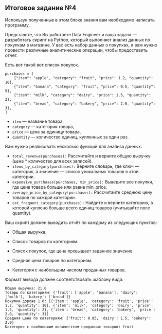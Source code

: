 ## Итоговое задание №4
Используя полученные в этом блоке знания вам необходимо написать программу.  

Представьте, что Вы работаете Data Engineer и ваша задача — разработать скрипт на Python, который выполняет анализ данных по покупкам в магазине.
У вас есть набор данных о покупках, и вам нужно провести различные аналитические операции, чтобы предоставить отчет.

Есть вот такой вот список покупок.

```
purchases = [
    {"item": "apple", "category": "fruit", "price": 1.2, "quantity": 10},
    {"item": "banana", "category": "fruit", "price": 0.5, "quantity": 5},
    {"item": "milk", "category": "dairy", "price": 1.5, "quantity": 2},
    {"item": "bread", "category": "bakery", "price": 2.0, "quantity": 3},
]
```
- `item` — название товара,  
- `category` — категория товара,  
- `price` — цена за единицу товара,
- `quantity` — количество единиц, купленных за один раз.  

Вам нужно реализовать несколько функций для анализа данных:

- `total_revenue(purchases):` Рассчитайте и верните общую выручку (цена * количество для всех записей).  
- `items_by_category(purchases):` Верните словарь, где ключ — категория, а значение — список уникальных товаров в этой категории.  
- `expensive_purchases(purchases, min_price):` Выведите все покупки, где цена товара больше или равна min_price.  
- `average_price_by_category(purchases):` Рассчитайте среднюю цену товаров по каждой категории.  
- `ost_frequent_category(purchases):` Найдите и верните категорию, в которой куплено больше всего единиц товаров (учитывайте поле quantity).  

Ваш скрипт должен выводить отчёт по каждому из следующих пунктов:

- Общая выручка.  

- Список товаров по категориям.  

- Список покупок, где цена превышает заданное значение.  

- Средняя цена товаров по категориям.  

- Категория с наибольшим числом проданных товаров.

Формат вывода должен соответствовать шаблону вида:  

```
Общая выручка: 21.0
Товары по категориям: {'fruit': ['apple', 'banana'], 'dairy': ['milk'], 'bakery': ['bread']}
Покупки дороже 1.0: [{'item': 'apple', 'category': 'fruit', 'price': 1.2, 'quantity': 10}, {'item': 'milk', 'category': 'dairy', 'price': 1.5, 'quantity': 2}, {'item': 'bread', 'category': 'bakery', 'price': 2.0, 'quantity': 3}]
Средняя цена по категориям: {'fruit': 0.85, 'dairy': 1.5, 'bakery': 2.0}
Категория с наибольшим количеством проданных товаров: fruit
```